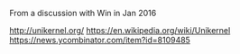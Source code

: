 
<!--
-->

From a discussion with Win in Jan 2016

http://unikernel.org/
https://en.wikipedia.org/wiki/Unikernel
https://news.ycombinator.com/item?id=8109485

<!-- vim: set autoindent expandtab sw=4 syntax=markdown: -->
